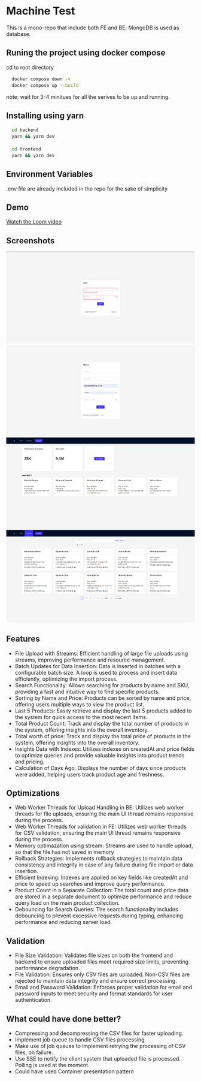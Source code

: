 
# Machine Test
This is a mono-repo that include both FE and BE; MongoDB is used as database. 



## Runing the project using docker compose

cd to root directory
```bash
  docker compose down -v
  docker compose up --build
```
note: wait for 3-4 minitues for all the serives to be up and running.
## Installing using yarn
```bash
  cd backend
  yarn && yarn dev

  cd frontend
  yarn && yarn dev
```


    
## Environment Variables

.env file are already included in the repo for the sake of simplicity


## Demo
[Watch the Loom video](https://www.loom.com/embed/49725ef4d4da4204ba309347a04129fd?sid=29aa8368-1018-41b5-91a1-f96ecb825d02)





## Screenshots

![App Screenshot](./screenshots/Screenshot1.png)
![App Screenshot](./screenshots/Screenshot2.png)
![App Screenshot](./screenshots/Screenshot3.png)
![App Screenshot](./screenshots/Screenshot4.png)



## Features
* File Upload with Streams: Efficient handling of large file uploads using streams, improving performance and resource management.
* Batch Updates for Data Insertion: Data is inserted in batches with a configurable batch size. A loop is used to process and insert data efficiently, optimizing the import process.
* Search Functionality: Allows searching for products by name and SKU, providing a fast and intuitive way to find specific products.
* Sorting by Name and Price: Products can be sorted by name and price, offering users multiple ways to view the product list.
* Last 5 Products: Easily retrieve and display the last 5 products added to the system for quick access to the most recent items.
* Total Product Count: Track and display the total number of products in the system, offering insights into the overall inventory.
* Total worth of price: Track and display the total price of products in the system, offering insights into the overall inventory.
* Insights Data with Indexes: Utilizes indexes on createdAt and price fields to optimize queries and provide valuable insights into product trends and pricing.
* Calculation of Days Ago: Displays the number of days since products were added, helping users track product age and freshness.

## Optimizations
* Web Worker Threads for Upload Handling in BE: Utilizes web worker threads for file uploads, ensuring the main UI thread remains responsive during the process.
* Web Worker Threads for validation in FE: Utilizes web worker threads for CSV validation, ensuring the main UI thread remains responsive during the process.
* Memory optimazation using stream: Streams are used to handle upload, so that the file has not saved in memory
* Rollback Strategies: Implements rollback strategies to maintain data consistency and integrity in case of any failure during file import or data insertion.
* Efficient Indexing: Indexes are applied on key fields like createdAt and price to speed up searches and improve query performance.
* Product Count in a Separate Collection: The total count and price data are stored in a separate document to optimize performance and reduce query load on the main product collection.
* Debouncing for Search Queries: The search functionality includes debouncing to prevent excessive requests during typing, enhancing performance and reducing server load.

## Validation
* File Size Validation: Validates file sizes on both the frontend and backend to ensure uploaded files meet required size limits, preventing performance degradation.
* File Validation: Ensures only CSV files are uploaded. Non-CSV files are rejected to maintain data integrity and ensure correct processing.
* Email and Password Validation: Enforces proper validation for email and password inputs to meet security and format standards for user authentication.

## What could have done better?
* Compressing and decompressing the CSV files for faster uploading.
* Implement job queue to handle CSV files processing. 
* Make use of job queues to implement retrying the processing of CSV files, on failure.
* Use SSE to notify the client system that uploaded file is processed. Polling is used at the moment.
* Could have used Container presentation pattern

